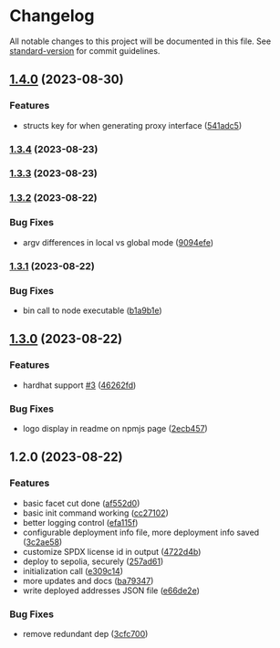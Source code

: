 # Changelog

All notable changes to this project will be documented in this file. See [standard-version](https://github.com/conventional-changelog/standard-version) for commit guidelines.

## [1.4.0](https://github.com/gemstation/gemforge/compare/v1.3.4...v1.4.0) (2023-08-30)


### Features

* structs key for when generating proxy interface ([541adc5](https://github.com/gemstation/gemforge/commit/541adc5d16041f28160af2dc2123203952b74d96))

### [1.3.4](https://github.com/gemstation/gemforge/compare/v1.3.3...v1.3.4) (2023-08-23)

### [1.3.3](https://github.com/gemstation/gemforge/compare/v1.3.2...v1.3.3) (2023-08-23)

### [1.3.2](https://github.com/gemstation/gemforge/compare/v1.3.1...v1.3.2) (2023-08-22)


### Bug Fixes

* argv differences in local vs global mode ([9094efe](https://github.com/gemstation/gemforge/commit/9094efe3e2f68e458d96cdf39ecee75d5fb3d676))

### [1.3.1](https://github.com/gemstation/gemforge/compare/v1.3.0...v1.3.1) (2023-08-22)


### Bug Fixes

* bin call to node executable ([b1a9b1e](https://github.com/gemstation/gemforge/commit/b1a9b1ea23337f94547fc39283b37df62b7ff1f5))

## [1.3.0](https://github.com/gemstation/gemforge/compare/v1.2.0...v1.3.0) (2023-08-22)


### Features

* hardhat support [#3](https://github.com/gemstation/gemforge/issues/3) ([46262fd](https://github.com/gemstation/gemforge/commit/46262fddc84b61c114ba6fa78a1682825fbda2cd))


### Bug Fixes

* logo display in readme on npmjs page ([2ecb457](https://github.com/gemstation/gemforge/commit/2ecb4575d25b9ad2ce5265b8beb42ae550f3187a))

## 1.2.0 (2023-08-22)


### Features

* basic facet cut done ([af552d0](https://github.com/gemstation/gemforge/commit/af552d03f03de093aab81321d4fe91cee0da25d5))
* basic init command working ([cc27102](https://github.com/gemstation/gemforge/commit/cc2710261f36effcbe76b2dee386a402b0cbaceb))
* better logging control ([efa115f](https://github.com/gemstation/gemforge/commit/efa115f1a275d805129deedb12847ee08e8a245f))
* configurable deployment info file, more deployment info saved ([3c2ae58](https://github.com/gemstation/gemforge/commit/3c2ae5897a741a4e926ae85ecd2958aa187b977a))
* customize SPDX license id in output ([4722d4b](https://github.com/gemstation/gemforge/commit/4722d4b6ed8424ff64c59d7637eb29461c3f34fc))
* deploy to sepolia, securely ([257ad61](https://github.com/gemstation/gemforge/commit/257ad61c1bfc208c8327dcae285b4f800a4fe4be))
* initialization call ([e309c14](https://github.com/gemstation/gemforge/commit/e309c145e2b9dd9ce5b46557fd8e4202a56b4ebe))
* more updates and docs ([ba79347](https://github.com/gemstation/gemforge/commit/ba7934774897641ba06c062cd245921be39f99f9))
* write deployed addresses JSON file ([e66de2e](https://github.com/gemstation/gemforge/commit/e66de2e8162e7a9ab48e24dce9e06029d3893525))


### Bug Fixes

* remove redundant dep ([3cfc700](https://github.com/gemstation/gemforge/commit/3cfc700db9e95757eb17d4598f9b5c93b3d42dba))
